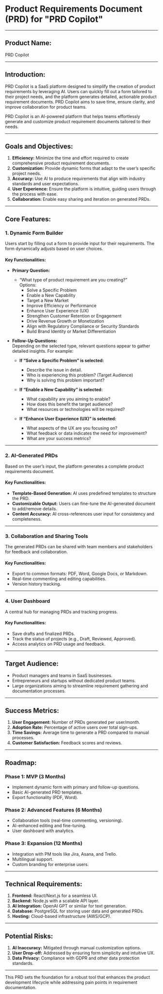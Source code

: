 # Product Requirements Document (PRD) for "PRD Copilot"

---

## **Product Name:**

PRD Copilot

---

## **Introduction:**

PRD Copilot is a SaaS platform designed to simplify the creation of product requirements by leveraging AI. Users can quickly fill out a form tailored to their project needs, and the platform generates detailed, actionable product requirement documents. PRD Copilot aims to save time, ensure clarity, and improve collaboration for product teams.

PRD Copilot is an AI-powered platform that helps teams effortlessly generate and customize product requirement documents tailored to their needs.

---

## **Goals and Objectives:**

1. **Efficiency:** Minimize the time and effort required to create comprehensive product requirement documents.
2. **Customization:** Provide dynamic forms that adapt to the user’s specific project needs.
3. **Accuracy:** Use AI to produce requirements that align with industry standards and user expectations.
4. **User Experience:** Ensure the platform is intuitive, guiding users through the process with ease.
5. **Collaboration:** Enable easy sharing and iteration on generated PRDs.

---

## **Core Features:**

### 1. **Dynamic Form Builder**

Users start by filling out a form to provide input for their requirements. The form dynamically adjusts based on user choices.

#### Key Functionalities:

- **Primary Question:**

  - “What type of product requirement are you creating?”  
    Options:
    - Solve a Specific Problem
    - Enable a New Capability
    - Target a New Market
    - Improve Efficiency or Performance
    - Enhance User Experience (UX)
    - Strengthen Customer Retention or Engagement
    - Drive Revenue Growth or Monetization
    - Align with Regulatory Compliance or Security Standards
    - Build Brand Identity or Market Differentiation

- **Follow-Up Questions:**  
  Depending on the selected type, relevant questions appear to gather detailed insights. For example:

  - **If “Solve a Specific Problem” is selected:**

    - Describe the issue in detail.
    - Who is experiencing this problem? (Target Audience)
    - Why is solving this problem important?

  - **If “Enable a New Capability” is selected:**

    - What capability are you aiming to enable?
    - How does this benefit the target audience?
    - What resources or technologies will be required?

  - **If “Enhance User Experience (UX)” is selected:**
    - What aspects of the UX are you focusing on?
    - What feedback or data indicates the need for improvement?
    - What are your success metrics?

---

### 2. **AI-Generated PRDs**

Based on the user’s input, the platform generates a complete product requirements document.

#### Key Functionalities:

- **Template-Based Generation:** AI uses predefined templates to structure the PRD.
- **Customizable Output:** Users can fine-tune the AI-generated document to add/remove details.
- **Content Accuracy:** AI cross-references user input for consistency and completeness.

---

### 3. **Collaboration and Sharing Tools**

The generated PRDs can be shared with team members and stakeholders for feedback and collaboration.

#### Key Functionalities:

- Export to common formats: PDF, Word, Google Docs, or Markdown.
- Real-time commenting and editing capabilities.
- Version history tracking.

---

### 4. **User Dashboard**

A central hub for managing PRDs and tracking progress.

#### Key Functionalities:

- Save drafts and finalized PRDs.
- Track the status of projects (e.g., Draft, Reviewed, Approved).
- Access analytics on PRD usage and feedback.

---

## **Target Audience:**

- Product managers and teams in SaaS businesses.
- Entrepreneurs and startups without dedicated product teams.
- Large organizations aiming to streamline requirement gathering and documentation processes.

---

## **Success Metrics:**

1. **User Engagement:** Number of PRDs generated per user/month.
2. **Adoption Rate:** Percentage of active users over total sign-ups.
3. **Time Savings:** Average time to generate a PRD compared to manual processes.
4. **Customer Satisfaction:** Feedback scores and reviews.

---

## **Roadmap:**

### Phase 1: MVP (3 Months)

- Implement dynamic form with primary and follow-up questions.
- Basic AI-generated PRD templates.
- Export functionality (PDF, Word).

### Phase 2: Advanced Features (6 Months)

- Collaboration tools (real-time commenting, versioning).
- AI-enhanced editing and fine-tuning.
- User dashboard with analytics.

### Phase 3: Expansion (12 Months)

- Integration with PM tools like Jira, Asana, and Trello.
- Multilingual support.
- Custom branding for enterprise users.

---

## **Technical Requirements:**

1. **Frontend:** React/Next.js for a seamless UI.
2. **Backend:** Node.js with a scalable API layer.
3. **AI Integration:** OpenAI GPT or similar for text generation.
4. **Database:** PostgreSQL for storing user data and generated PRDs.
5. **Hosting:** Cloud-based infrastructure (AWS/GCP).

---

## **Potential Risks:**

1. **AI Inaccuracy:** Mitigated through manual customization options.
2. **User Drop-off:** Addressed by ensuring form simplicity and intuitive UX.
3. **Data Privacy:** Compliance with GDPR and other data protection standards.

---

This PRD sets the foundation for a robust tool that enhances the product development lifecycle while addressing pain points in requirement documentation.
